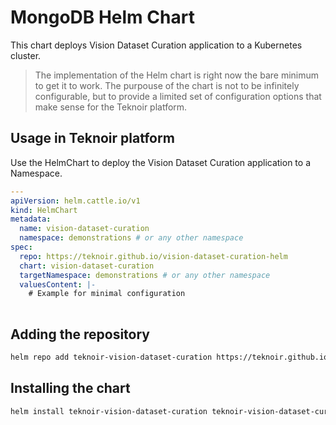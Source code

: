 # MongoDB Helm Chart

This chart deploys Vision Dataset Curation application to a Kubernetes cluster.

> The implementation of the Helm chart is right now the bare minimum to get it to work.
> The purpouse of the chart is not to be infinitely configurable, but to provide a limited set of configuration options that make sense for the Teknoir platform.

## Usage in Teknoir platform
Use the HelmChart to deploy the Vision Dataset Curation application to a Namespace.

```yaml
---
apiVersion: helm.cattle.io/v1
kind: HelmChart
metadata:
  name: vision-dataset-curation
  namespace: demonstrations # or any other namespace
spec:
  repo: https://teknoir.github.io/vision-dataset-curation-helm
  chart: vision-dataset-curation
  targetNamespace: demonstrations # or any other namespace
  valuesContent: |-
    # Example for minimal configuration
    
```

## Adding the repository

```bash
helm repo add teknoir-vision-dataset-curation https://teknoir.github.io/vision-dataset-curation-helm/
```

## Installing the chart

```bash
helm install teknoir-vision-dataset-curation teknoir-vision-dataset-curation/vision-dataset-curation -f values.yaml
```
